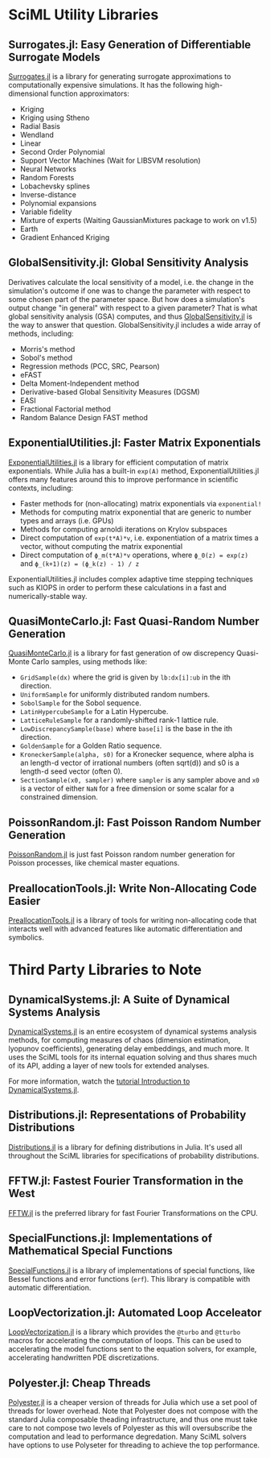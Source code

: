# SciML Utility Libraries

## Surrogates.jl: Easy Generation of Differentiable Surrogate Models

[Surrogates.jl](https://github.com/SciML/Surrogates.jl) is a library for generating surrogate approximations
to computationally expensive simulations. It has the following high-dimensional function approximators:

- Kriging
- Kriging using Stheno
- Radial Basis
- Wendland
- Linear
- Second Order Polynomial
- Support Vector Machines (Wait for LIBSVM resolution)
- Neural Networks
- Random Forests
- Lobachevsky splines
- Inverse-distance
- Polynomial expansions
- Variable fidelity
- Mixture of experts (Waiting GaussianMixtures package to work on v1.5)
- Earth
- Gradient Enhanced Kriging

## GlobalSensitivity.jl: Global Sensitivity Analysis

Derivatives calculate the local sensitivity of a model, i.e. the change in the simulation's outcome if
one was to change the parameter with respect to some chosen part of the parameter space. But how does a
simulation's output change "in general" with respect to a given parameter? That is what global sensitivity
analysis (GSA) computes, and thus [GlobalSensitivity.jl](https://github.com/SciML/GlobalSensitivity.jl) is
the way to answer that question. GlobalSensitivity.jl includes a wide array of methods, including:

- Morris's method
- Sobol's method
- Regression methods (PCC, SRC, Pearson)
- eFAST
- Delta Moment-Independent method
- Derivative-based Global Sensitivity Measures (DGSM)
- EASI
- Fractional Factorial method
- Random Balance Design FAST method

## ExponentialUtilities.jl: Faster Matrix Exponentials

[ExponentialUtilities.jl](https://github.com/SciML/ExponentialUtilities.jl) is a library for efficient computation
of matrix exponentials. While Julia has a built-in `exp(A)` method, ExponentialUtilities.jl offers many features
around this to improve performance in scientific contexts, including:

- Faster methods for (non-allocating) matrix exponentials via `exponential!`
- Methods for computing matrix exponential that are generic to number types and arrays (i.e. GPUs)
- Methods for computing arnoldi iterations on Krylov subspaces
- Direct computation of `exp(t*A)*v`, i.e. exponentiation of a matrix times a vector, without computing the matrix exponential
- Direct computation of `ϕ_m(t*A)*v` operations, where `ϕ_0(z) = exp(z)` and `ϕ_(k+1)(z) = (ϕ_k(z) - 1) / z`

ExponentialUtilities.jl includes complex adaptive time stepping techniques such as KIOPS in order to perform these
calculations in a fast and numerically-stable way.

## QuasiMonteCarlo.jl: Fast Quasi-Random Number Generation

[QuasiMonteCarlo.jl](https://github.com/SciML/QuasiMonteCarlo.jl) is a library for fast generation of 
ow discrepency Quasi-Monte Carlo samples, using methods like:

* `GridSample(dx)` where the grid is given by `lb:dx[i]:ub` in the ith direction.
* `UniformSample` for uniformly distributed random numbers.
* `SobolSample` for the Sobol sequence.
* `LatinHypercubeSample` for a Latin Hypercube.
* `LatticeRuleSample` for a randomly-shifted rank-1 lattice rule.
* `LowDiscrepancySample(base)` where `base[i]` is the base in the ith direction.
* `GoldenSample` for a Golden Ratio sequence.
* `KroneckerSample(alpha, s0)` for a Kronecker sequence, where alpha is an length-d vector of irrational numbers (often sqrt(d)) and s0 is a length-d seed vector (often 0).
* `SectionSample(x0, sampler)` where `sampler` is any sampler above and `x0` is a vector of either `NaN` for a free dimension or some scalar for a constrained dimension.

## PoissonRandom.jl: Fast Poisson Random Number Generation

[PoissonRandom.jl](https://github.com/SciML/PoissonRandom.jl) is just fast Poisson random number generation
for Poisson processes, like chemical master equations.

## PreallocationTools.jl: Write Non-Allocating Code Easier

[PreallocationTools.jl](https://github.com/SciML/PreallocationTools.jl) is a library of tools for writing
non-allocating code that interacts well with advanced features like automatic differentiation and symbolics.

# Third Party Libraries to Note

## DynamicalSystems.jl: A Suite of Dynamical Systems Analysis

[DynamicalSystems.jl](https://juliadynamics.github.io/DynamicalSystems.jl/latest/) is an entire ecosystem
of dynamical systems analysis methods, for computing measures of chaos (dimension estimation, lyopunov coefficients),
generating delay embeddings, and much more. It uses the SciML tools for its internal equation solving
and thus shares much of its API, adding a layer of new tools for extended analyses.

For more information, watch the [tutorial Introduction to DynamicalSystems.jl](https://www.youtube.com/watch?v=A8g9rdEfdNg).

## Distributions.jl: Representations of Probability Distributions

[Distributions.jl](https://github.com/JuliaStats/Distributions.jl) is a library for defining distributions
in Julia. It's used all throughout the SciML libraries for specifications of probability distributions.

## FFTW.jl: Fastest Fourier Transformation in the West

[FFTW.jl](https://github.com/JuliaMath/FFTW.jl) is the preferred library for fast Fourier Transformations
on the CPU.

## SpecialFunctions.jl: Implementations of Mathematical Special Functions

[SpecialFunctions.jl](https://github.com/JuliaMath/SpecialFunctions.jl) is a library of implementations of
special functions, like Bessel functions and error functions (`erf`). This library is compatible with
automatic differentiation.

## LoopVectorization.jl: Automated Loop Acceleator

[LoopVectorization.jl](https://github.com/JuliaSIMD/LoopVectorization.jl) is a library which provides the `@turbo`
and `@tturbo` macros for accelerating the computation of loops. This can be used to accelerating the model
functions sent to the equation solvers, for example, accelerating handwritten PDE discretizations.

## Polyester.jl: Cheap Threads

[Polyester.jl](https://github.com/JuliaSIMD/Polyester.jl) is a cheaper version of threads for Julia which use
a set pool of threads for lower overhead. Note that Polyester does not compose with the standard Julia composable
theading infrastructure, and thus one must take care to not compose two levels of Polyester as this will oversubscribe
the computation and lead to performance degredation. Many SciML solvers have options to use Polyseter for threading
to achieve the top performance.